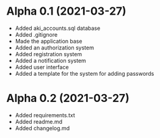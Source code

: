 # Alpha 0.1 (2021-03-27)
- Added aki_accounts.sql database
- Added .gitignore
- Made the application base
- Added an authorization system
- Added registration system
- Added a notification system
- Added user interface
- Added a template for the system for adding passwords
# Alpha 0.2 (2021-03-27)
- Added requirements.txt
- Added readme.md
- Added changelog.md